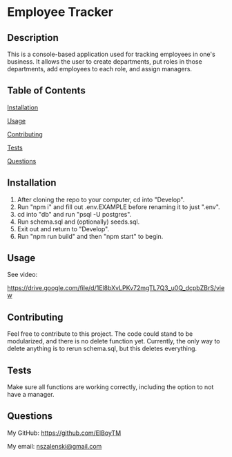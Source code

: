 # Employee Tracker

  ## Description
  This is a console-based application used for tracking employees in one's business. It allows the user to create departments, put roles in those departments, add employees to each role, and assign managers.

  ## Table of Contents
  [Installation](#installation)

  [Usage](#usage)

  [Contributing](#contributing)

  [Tests](#tests)

  [Questions](#questions)

  ## Installation
  1. After cloning the repo to your computer, cd into "Develop".
  2. Run "npm i" and fill out .env.EXAMPLE before renaming it to just ".env".
  3. cd into "db" and run "psql -U postgres".
  4. Run schema.sql and (optionally) seeds.sql.
  5. Exit out and return to "Develop".
  6. Run "npm run build" and then "npm start" to begin.

  ## Usage
  See video:

  https://drive.google.com/file/d/1El8bXvLPKv72mgTL7Q3_u0Q_dcpbZBrS/view

  ## Contributing
  Feel free to contribute to this project. The code could stand to be modularized, and there is no delete function yet. Currently, the only way to delete anything is to rerun schema.sql, but this deletes everything.

  ## Tests
  Make sure all functions are working correctly, including the option to not have a manager.

  ## Questions
  My GitHub: https://github.com/ElBoyTM

  My email: nszalenski@gmail.com
